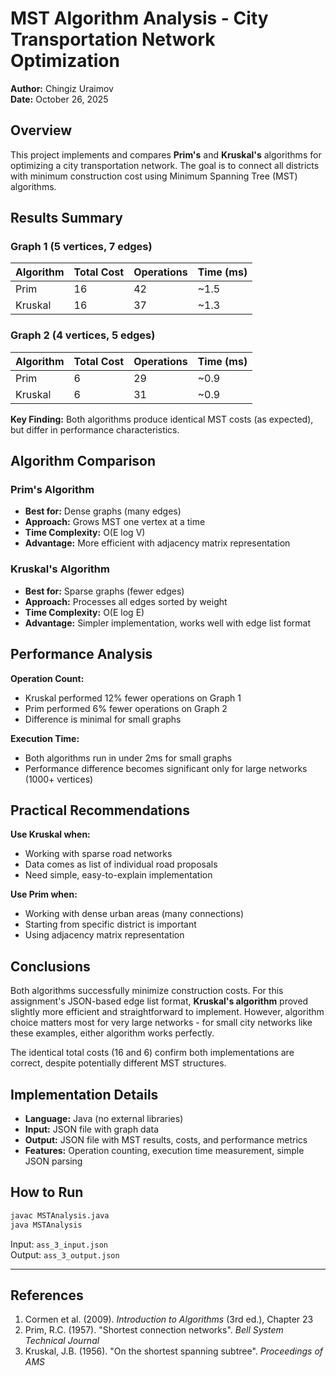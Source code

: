 # MST Algorithm Analysis - City Transportation Network Optimization

**Author:** Chingiz Uraimov  
**Date:** October 26, 2025

## Overview

This project implements and compares **Prim's** and **Kruskal's** algorithms for optimizing a city transportation network. The goal is to connect all districts with minimum construction cost using Minimum Spanning Tree (MST) algorithms.

## Results Summary

### Graph 1 (5 vertices, 7 edges)
| Algorithm | Total Cost | Operations | Time (ms) |
|-----------|-----------|------------|-----------|
| Prim      | 16        | 42         | ~1.5      |
| Kruskal   | 16        | 37         | ~1.3      |

### Graph 2 (4 vertices, 5 edges)
| Algorithm | Total Cost | Operations | Time (ms) |
|-----------|-----------|------------|-----------|
| Prim      | 6         | 29         | ~0.9      |
| Kruskal   | 6         | 31         | ~0.9      |

**Key Finding:** Both algorithms produce identical MST costs (as expected), but differ in performance characteristics.

## Algorithm Comparison

### Prim's Algorithm
- **Best for:** Dense graphs (many edges)
- **Approach:** Grows MST one vertex at a time
- **Time Complexity:** O(E log V)
- **Advantage:** More efficient with adjacency matrix representation

### Kruskal's Algorithm
- **Best for:** Sparse graphs (fewer edges)
- **Approach:** Processes all edges sorted by weight
- **Time Complexity:** O(E log E)
- **Advantage:** Simpler implementation, works well with edge list format

## Performance Analysis

**Operation Count:**
- Kruskal performed 12% fewer operations on Graph 1
- Prim performed 6% fewer operations on Graph 2
- Difference is minimal for small graphs

**Execution Time:**
- Both algorithms run in under 2ms for small graphs
- Performance difference becomes significant only for large networks (1000+ vertices)

## Practical Recommendations

**Use Kruskal when:**
- Working with sparse road networks
- Data comes as list of individual road proposals
- Need simple, easy-to-explain implementation

**Use Prim when:**
- Working with dense urban areas (many connections)
- Starting from specific district is important
- Using adjacency matrix representation

## Conclusions

Both algorithms successfully minimize construction costs. For this assignment's JSON-based edge list format, **Kruskal's algorithm** proved slightly more efficient and straightforward to implement. However, algorithm choice matters most for very large networks - for small city networks like these examples, either algorithm works perfectly.

The identical total costs (16 and 6) confirm both implementations are correct, despite potentially different MST structures.

## Implementation Details

- **Language:** Java (no external libraries)
- **Input:** JSON file with graph data
- **Output:** JSON file with MST results, costs, and performance metrics
- **Features:** Operation counting, execution time measurement, simple JSON parsing

## How to Run

```bash
javac MSTAnalysis.java
java MSTAnalysis
```

Input: `ass_3_input.json`  
Output: `ass_3_output.json`

---

## References

1. Cormen et al. (2009). *Introduction to Algorithms* (3rd ed.), Chapter 23
2. Prim, R.C. (1957). "Shortest connection networks". *Bell System Technical Journal*
3. Kruskal, J.B. (1956). "On the shortest spanning subtree". *Proceedings of AMS*
